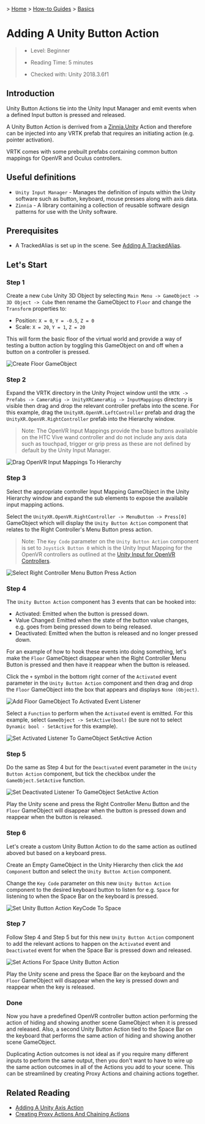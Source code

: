 &gt; [Home](../../../../README.md) &gt; [How-to Guides](../../README.md) &gt; [Basics](../README.md)

# Adding A Unity Button Action

> * Level: Beginner
>
> * Reading Time: 5 minutes
>
> * Checked with: Unity 2018.3.6f1

## Introduction

Unity Button Actions tie into the Unity Input Manager and emit events when a defined Input button is pressed and released.

A Unity Button Action is derrived from a [Zinnia.Unity] Action and therefore can be injected into any VRTK prefab that requires an initiating action (e.g. pointer activation).

VRTK comes with some prebuilt prefabs containing common button mappings for OpenVR and Oculus controllers.

## Useful definitions

* `Unity Input Manager` - Manages the definition of inputs within the Unity software such as button, keyboard, mouse presses along with axis data.
* `Zinnia` - A library containing a collection of reusable software design patterns for use with the Unity software.

## Prerequisites

* A TrackedAlias is set up in the scene. See [Adding A TrackedAlias](../AddingATrackedAlias/README.md).

## Let's Start

### Step 1

Create a new `Cube` Unity 3D Object by selecting `Main Menu -> GameObject -> 3D Object -> Cube` then rename the GameObject to `Floor` and change the `Transform` properties to:

* Position: `X = 0`, `Y = -0.5`, `Z = 0`
* Scale: `X = 20`, `Y = 1`, `Z = 20`

This will form the basic floor of the virtual world and provide a way of testing a button action by toggling this GameObject on and off when a button on a controller is pressed.

![Create Floor GameObject](assets/images/CreateFloorGameObject.png)

### Step 2

Expand the VRTK directory in the Unity Project window until the `VRTK -> Prefabs -> CameraRig -> UnityXRCameraRig -> InputMappings` directory is visible then drag and drop the relevant controller prefabs into the scene. For this example, drag the `UnityXR.OpenVR.LeftController` prefab and drag the `UnityXR.OpenVR.RightController` prefab into the Hierarchy window.

> Note: The OpenVR Input Mappings provide the base buttons available on the HTC Vive wand controller and do not include any axis data such as touchpad, trigger or grip press as these are not defined by default by the Unity Input Manager.

![Drag OpenVR Input Mappings To Hierarchy](assets/images/DragOpenVRInputMappingsToHierarchy.png)

### Step 3

Select the appropriate controller Input Mapping GameObject in the Unity Hierarchy window and expand the sub elements to expose the available input mapping actions.

Select the `UnityXR.OpenVR.RightController -> MenuButton -> Press[0]` GameObject which will display the `Unity Button Action` component that relates to the Right Controller's Menu Button press action.

> Note: The `Key Code` parameter on the `Unity Button Action` component is set to `Joystick Button 0` which is the Unity Input Mapping for the OpenVR controllers as outlined at the [Unity Input for OpenVR Controllers].

![Select Right Controller Menu Button Press Action](assets/images/SelectRightControllerMenuButtonPressAction.png)

### Step 4

The `Unity Button Action` component has 3 events that can be hooked into:

* Activated: Emitted when the button is pressed down.
* Value Changed: Emitted when the state of the button value changes, e.g. goes from being pressed down to being released.
* Deactivated: Emitted when the button is released and no longer pressed down.

For an example of how to hook these events into doing something, let's make the `Floor` GameObject disappear when the Right Controller Menu Button is pressed and then have it reappear when the button is released.

Click the `+` symbol in the bottom right corner of the `Activated` event parameter in the `Unity Button Action` component and then drag and drop the `Floor` GameObject into the box that appears and displays `None (Object)`.

![Add Floor GameObject To Activated Event Listener](assets/images/AddFloorGameObjectToActivatedEventListener.png)

Select a `Function` to perform when the `Activated` event is emitted. For this example, select `GameObject -> SetActive(bool)` (be sure not to select `Dynamic bool - SetActive` for this example).

![Set Activated Listener To GameObject SetActive Action](assets/images/SetActivatedListenerToGameObjectSetActiveAction.png)

### Step 5

Do the same as Step 4 but for the `Deactivated` event parameter in the `Unity Button Action` component, but tick the checkbox under the `GameObject.SetActive` function.

![Set Deactivated Listener To GameObject SetActive Action](assets/images/SetDeactivatedListenerToGameObjectSetActiveAction.png)

Play the Unity scene and press the Right Controller Menu Button and the `Floor` GameObject will disappear when the button is pressed down and reappear when the button is released.

### Step 6

Let's create a custom Unity Button Action to do the same action as outlined aboved but based on a keyboard press.

Create an Empty GameObject in the Unity Hierarchy then click the `Add Component` button and select the `Unity Button Action` component.

Change the `Key Code` parameter on this new `Unity Button Action` component to the desired keyboard button to listen for e.g. `Space` for listening to when the Space Bar on the keyboard is pressed.

![Set Unity Button Action KeyCode To Space](assets/images/SetUnityButtonActionKeyCodeToSpace.png)

### Step 7

Follow Step 4 and Step 5 but for this new `Unity Button Action` component to add the relevant actions to happen on the `Activated` event and `Deactivated` event for when the Space Bar is pressed down and released.

![Set Actions For Space Unity Button Action](assets/images/SetActionsForSpaceUnityButtonAction.png)

Play the Unity scene and press the Space Bar on the keyboard and the `Floor` GameObject will disappear when the key is pressed down and reappear when the key is released.

### Done

Now you have a predefined OpenVR controller button action performing the action of hiding and showing another scene GameObject when it is pressed and released. Also, a second Unity Button Action tied to the Space Bar on the keyboard that performs the same action of hiding and showing another scene GameObject.

Duplicating Action outcomes is not ideal as if you require many different inputs to perform the same output, then you don't want to have to wire up the same action outcomes in all of the Actions you add to your scene. This can be streamlined by creating Proxy Actions and chaining actions together.

## Related Reading

* [Adding A Unity Axis Action](../AddingAUnityAxisAction/README.md)
* [Creating Proxy Actions And Chaining Actions](../CreatingProxyActionsAndChainingActions/README.md)

[Zinnia.Unity]: https://github.com/ExtendRealityLtd/Zinnia.Unity
[Unity Input for OpenVR Controllers]: https://docs.unity3d.com/Manual/OpenVRControllers.html